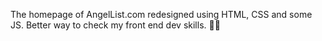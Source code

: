 The homepage of AngelList.com redesigned using HTML, CSS and some JS. Better way to check my front end dev skills.
💸🔥
